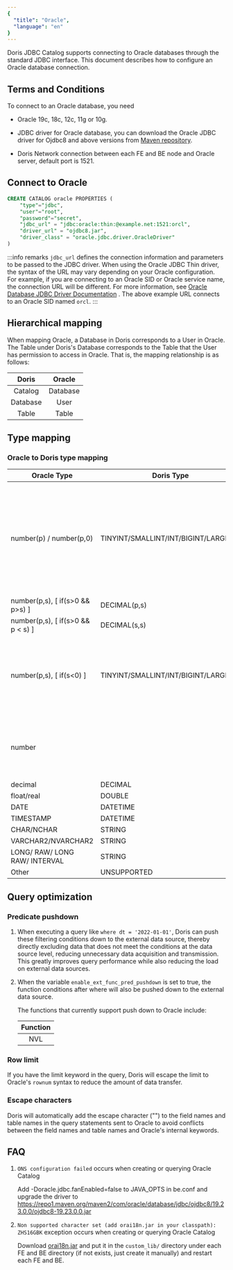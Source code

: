 ```yaml
---
{
  "title": "Oracle",
  "language": "en"
}
---
```


<!-- 
Licensed to the Apache Software Foundation (ASF) under one
or more contributor license agreements.  See the NOTICE file
distributed with this work for additional information
regarding copyright ownership.  The ASF licenses this file
to you under the Apache License, Version 2.0 (the
"License"); you may not use this file except in compliance
with the License.  You may obtain a copy of the License at

  http://www.apache.org/licenses/LICENSE-2.0

Unless required by applicable law or agreed to in writing,
software distributed under the License is distributed on an
"AS IS" BASIS, WITHOUT WARRANTIES OR CONDITIONS OF ANY
KIND, either express or implied.  See the License for the
specific language governing permissions and limitations
under the License.
-->

Doris JDBC Catalog supports connecting to Oracle databases through the standard JDBC interface. This document describes how to configure an Oracle database connection.

## Terms and Conditions

To connect to an Oracle database, you need

- Oracle 19c, 18c, 12c, 11g or 10g.

- JDBC driver for Oracle database, you can download the Oracle JDBC driver for Ojdbc8 and above versions from [Maven repository](https://mvnrepository.com/artifact/com.oracle.database.jdbc).

- Doris Network connection between each FE and BE node and Oracle server, default port is 1521.

## Connect to Oracle

```sql
CREATE CATALOG oracle PROPERTIES (
    "type"="jdbc",
    "user"="root",
    "password"="secret",
    "jdbc_url" = "jdbc:oracle:thin:@example.net:1521:orcl",
    "driver_url" = "ojdbc8.jar",
    "driver_class" = "oracle.jdbc.driver.OracleDriver"
)
```

:::info remarks
`jdbc_url` defines the connection information and parameters to be passed to the JDBC driver.
When using the Oracle JDBC Thin driver, the syntax of the URL may vary depending on your Oracle configuration.
For example, if you are connecting to an Oracle SID or Oracle service name, the connection URL will be different.
For more information, see [Oracle Database JDBC Driver Documentation](https://docs.oracle.com/en/database/oracle/oracle-database/19/jjdbc/data-sources-and-URLs.html) .
The above example URL connects to an Oracle SID named `orcl`.
:::

## Hierarchical mapping

When mapping Oracle, a Database in Doris corresponds to a User in Oracle. The Table under Doris's Database corresponds to the Table that the User has permission to access in Oracle. That is, the mapping relationship is as follows:

|  Doris   |  Oracle  |
|:--------:|:--------:|
| Catalog  | Database |
| Database |   User   |
|  Table   |  Table   |

## Type mapping

### Oracle to Doris type mapping

| Oracle Type                       | Doris Type                           | Comment                                                                                                                                                                            |
|-----------------------------------|--------------------------------------|------------------------------------------------------------------------------------------------------------------------------------------------------------------------------------|
| number(p) / number(p,0)           | TINYINT/SMALLINT/INT/BIGINT/LARGEINT | Doris will select the corresponding type according to the size of p: `p < 3` -> `TINYINT`; `p < 5 ` -> `SMALLINT`; `p < 10` -> `INT`; `p < 19` -> `BIGINT`; `p > 19` -> `LARGEINT` |
| number(p,s), [ if(s>0 && p>s) ]   | DECIMAL(p,s)                         |                                                                                                                                                                                    |
| number(p,s), [ if(s>0 && p < s) ] | DECIMAL(s,s)                         |                                                                                                                                                                                    |
| number(p,s), [ if(s<0) ]          | TINYINT/SMALLINT/INT/BIGINT/LARGEINT | If s<0, Doris will set p to p+\|s\|, and perform the sum The same mapping as number(p) / number(p,0)                                                                               |
| number                            |                                      | Doris currently does not support oracle types that do not specify p and s                                                                                                          |
| decimal                           | DECIMAL                              |                                                                                                                                                                                    |
| float/real                        | DOUBLE                               |                                                                                                                                                                                    |
| DATE                              | DATETIME                             |                                                                                                                                                                                    |
| TIMESTAMP                         | DATETIME                             |                                                                                                                                                                                    |
| CHAR/NCHAR                        | STRING                               |                                                                                                                                                                                    |
| VARCHAR2/NVARCHAR2                | STRING                               |                                                                                                                                                                                    |
| LONG/ RAW/ LONG RAW/ INTERVAL     | STRING                               |                                                                                                                                                                                    |
| Other                             | UNSUPPORTED                          |                                                                                                                                                                                    |


## Query optimization

### Predicate pushdown

1. When executing a query like `where dt = '2022-01-01'`, Doris can push these filtering conditions down to the external data source, thereby directly excluding data that does not meet the conditions at the data source level, reducing unnecessary data acquisition and transmission. This greatly improves query performance while also reducing the load on external data sources.

2. When the variable `enable_ext_func_pred_pushdown` is set to true, the function conditions after where will also be pushed down to the external data source.

   The functions that currently support push down to Oracle include:

   | Function |
   |:--------:|
   |   NVL    |

### Row limit

If you have the limit keyword in the query, Doris will escape the limit to Oracle's `rownum` syntax to reduce the amount of data transfer.

### Escape characters

Doris will automatically add the escape character ("") to the field names and table names in the query statements sent to Oracle to avoid conflicts between the field names and table names and Oracle's internal keywords.

## FAQ

1. `ONS configuration failed` occurs when creating or querying Oracle Catalog

   Add -Doracle.jdbc.fanEnabled=false to JAVA_OPTS in be.conf and upgrade the driver to https://repo1.maven.org/maven2/com/oracle/database/jdbc/ojdbc8/19.23.0.0/ojdbc8-19.23.0.0.jar

2. `Non supported character set (add orai18n.jar in your classpath): ZHS16GBK` exception occurs when creating or querying Oracle Catalog

   Download [orai18n.jar](https://www.oracle.com/database/technologies/appdev/jdbc-downloads.html) and put it in the `custom_lib/` directory under each FE and BE directory (if not exists, just create it manually) and restart each FE and BE.
